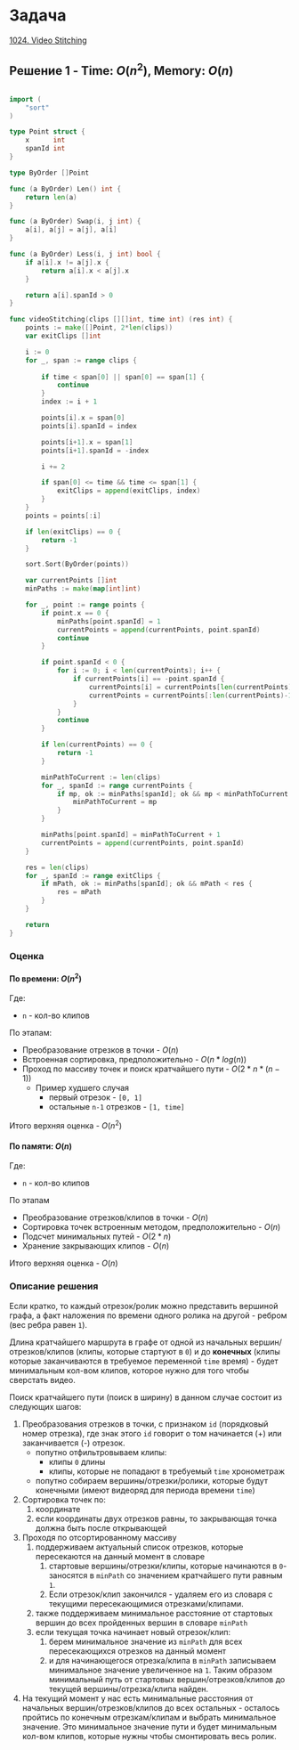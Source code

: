 # Задача

[1024. Video Stitching](https://leetcode.com/problems/video-stitching/)

## Решение 1 - Time: $O(n^2)$, Memory: $O(n)$

```go

import (
	"sort"
)

type Point struct {
	x      int
	spanId int
}

type ByOrder []Point

func (a ByOrder) Len() int {
	return len(a)
}

func (a ByOrder) Swap(i, j int) {
	a[i], a[j] = a[j], a[i]
}

func (a ByOrder) Less(i, j int) bool {
	if a[i].x != a[j].x {
		return a[i].x < a[j].x
	}

	return a[i].spanId > 0 
}

func videoStitching(clips [][]int, time int) (res int) {
	points := make([]Point, 2*len(clips))
	var exitClips []int

	i := 0
	for _, span := range clips {
		
		if time < span[0] || span[0] == span[1] {
			continue
		}
		index := i + 1

		points[i].x = span[0]
		points[i].spanId = index

		points[i+1].x = span[1]
		points[i+1].spanId = -index

		i += 2

		if span[0] <= time && time <= span[1] {
			exitClips = append(exitClips, index)
		}
	}
	points = points[:i]

	if len(exitClips) == 0 {
		return -1
	}

	sort.Sort(ByOrder(points))

	var currentPoints []int
	minPaths := make(map[int]int)

	for _, point := range points {
		if point.x == 0 {
			minPaths[point.spanId] = 1
			currentPoints = append(currentPoints, point.spanId)
			continue
		}

		if point.spanId < 0 {
			for i := 0; i < len(currentPoints); i++ {
				if currentPoints[i] == -point.spanId {
					currentPoints[i] = currentPoints[len(currentPoints)-1]
					currentPoints = currentPoints[:len(currentPoints)-1]
				}
			}
			continue
		}

		if len(currentPoints) == 0 {
			return -1
		}

		minPathToCurrent := len(clips)
		for _, spanId := range currentPoints {
			if mp, ok := minPaths[spanId]; ok && mp < minPathToCurrent {
				minPathToCurrent = mp
			}
		}

		minPaths[point.spanId] = minPathToCurrent + 1
		currentPoints = append(currentPoints, point.spanId)
	}

	res = len(clips)
	for _, spanId := range exitClips {
		if mPath, ok := minPaths[spanId]; ok && mPath < res {
			res = mPath
		}
	}

	return
}

```

### Оценка 

#### По времени: $O(n^2)$
Где:
* `n` - кол-во клипов

По этапам:
* Преобразование отрезков в точки - $O(n)$
* Встроенная сортировка, предположительно - $O(n*log(n))$
* Проход по массиву точек и поиск кратчайшего пути - $O(2*n*(n-1))$
	* Пример худшего случая
		* первый отрезок - `[0, 1]`
		* остальные `n-1` отрезков - `[1, time]`

Итого верхняя оценка - $O(n^2)$

#### По памяти: $O(n)$
Где:
* `n` - кол-во клипов

По этапам
* Преобразование отрезков/клипов в точки - $O(n)$
* Сортировка точек встроенным методом, предположительно - $O(n)$
* Подсчет минимальных путей - $O(2*n)$
* Хранение закрывающих клипов - $O(n)$

Итого верхняя оценка - $O(n)$

### Описание решения

Если кратко, то каждый отрезок/ролик можно представить вершиной графа, а факт наложения по времени одного ролика на другой - ребром (вес ребра равен `1`). 

Длина кратчайшего маршрута в графе от одной из начальных вершин/отрезков/клипов (клипы, которые стартуют в `0`) и до **конечных** (клипы которые заканчиваются в требуемое переменной `time` время) - будет минимальным кол-вом клипов, которое нужно для того чтобы сверстать видео.

Поиск кратчайшего пути (поиск в ширину) в данном случае состоит из следующих шагов:
1. Преобразования отрезков в точки, с признаком `id` (порядковый номер отрезка), где знак этого `id` говорит о том начинается (+) или заканчивается (-) отрезок.
	* попутно отфильтровываем клипы:
		* клипы `0` длины
		* клипы, которые не попадают в требуемый `time` хронометраж
	* попутно собираем вершины/отрезки/ролики, которые будут конечными (имеют видеоряд для периода времени `time`)
1. Сортировка точек по:
	1. координате
	1. если координаты двух отрезков равны, то закрывающая точка должна быть после открывающей
1. Проходя по отсортированному массиву
	1. поддерживаем актуальный список отрезков, которые пересекаются на данный момент в словаре
		1. стартовые вершины/отрезки/клипы, которые начинаются в `0`- заносятся в `minPath` со значением кратчайшего пути равным `1`.
		1. Если отрезок/клип закончился - удаляем его из словаря с текущими пересекающимися отрезками/клипами.
	1. также поддерживаем минимальное расстояние от стартовых вершин до всех пройденных вершин в словаре `minPath`
	1. если текущая точка начинает новый отрезок/клип:
		1. берем минимальное значение из `minPath` для всех пересекающихся отрезков на данный момент
		1. и для начинающегося отрезка/клипа в `minPath` записываем минимальное значение увеличенное на `1`. Таким образом минимальный путь от стартовых вершин/отрезков/клипов до текущей вершины/отрезка/клипа найден.
1. На текущий момент у нас есть минимальные расстояния от начальных вершин/отрезков/клипов до всех остальных - осталось пройтись по конечным отрезкам/клипам и выбрать минимальное значение. Это минимальное значение пути и будет минимальным кол-вом клипов, которые нужны чтобы смонтировать весь ролик. 